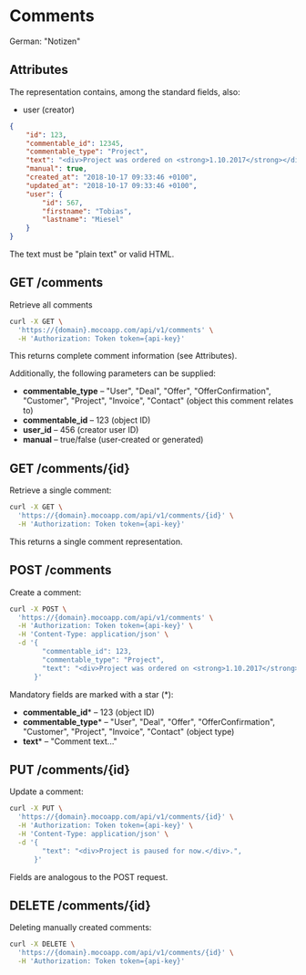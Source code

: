 # Comments
German: "Notizen"

## Attributes

The representation contains, among the standard fields, also:

* user (creator)

```json
{
    "id": 123,
    "commentable_id": 12345,
    "commentable_type": "Project",
    "text": "<div>Project was ordered on <strong>1.10.2017</strong></div>.",
    "manual": true,
    "created_at": "2018-10-17 09:33:46 +0100",
    "updated_at": "2018-10-17 09:33:46 +0100",
    "user": {
        "id": 567,
        "firstname": "Tobias",
        "lastname": "Miesel"
    }
}
```

The text must be "plain text" or valid HTML.

## GET /comments

Retrieve all comments

```bash
curl -X GET \
  'https://{domain}.mocoapp.com/api/v1/comments' \
  -H 'Authorization: Token token={api-key}'
```

This returns complete comment information (see Attributes).

Additionally, the following parameters can be supplied:

* **commentable_type** – "User", "Deal", "Offer", "OfferConfirmation", "Customer", "Project", "Invoice", "Contact" (object this comment relates to)
* **commentable_id** – 123 (object ID)
* **user_id** – 456 (creator user ID)
* **manual** – true/false (user-created or generated)

## GET /comments/{id}

Retrieve a single comment:

```bash
curl -X GET \
  'https://{domain}.mocoapp.com/api/v1/comments/{id}' \
  -H 'Authorization: Token token={api-key}'
```

This returns a single comment representation.

## POST /comments

Create a comment:

```bash
curl -X POST \
  'https://{domain}.mocoapp.com/api/v1/comments' \
  -H 'Authorization: Token token={api-key}' \
  -H 'Content-Type: application/json' \
  -d '{
        "commentable_id": 123,
        "commentable_type": "Project",
        "text": "<div>Project was ordered on <strong>1.10.2017</strong></div>."
      }'
```

Mandatory fields are marked with a star (*):

* **commentable_id*** – 123 (object ID)
* **commentable_type*** – "User", "Deal", "Offer", "OfferConfirmation", "Customer", "Project", "Invoice", "Contact" (object type)
* **text*** – "Comment text..."

## PUT /comments/{id}

Update a comment:

```bash
curl -X PUT \
  'https://{domain}.mocoapp.com/api/v1/comments/{id}' \
  -H 'Authorization: Token token={api-key}' \
  -H 'Content-Type: application/json' \
  -d '{
        "text": "<div>Project is paused for now.</div>.",
      }'
```

Fields are analogous to the POST request.

## DELETE /comments/{id}

Deleting manually created comments:

```bash
curl -X DELETE \
  'https://{domain}.mocoapp.com/api/v1/comments/{id}' \
  -H 'Authorization: Token token={api-key}'
```
